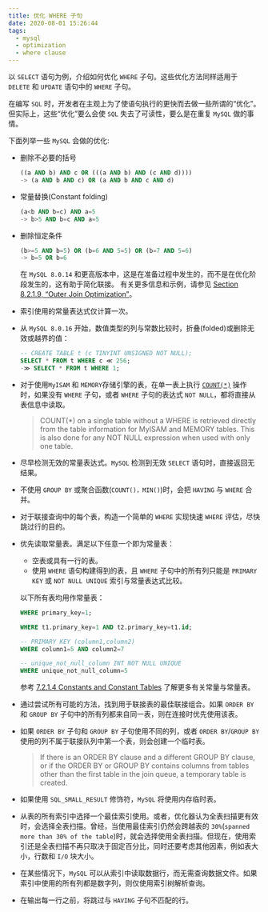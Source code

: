 ```yaml
---
title: 优化 WHERE 子句
date: 2020-08-01 15:26:44
tags:
  - mysql
  - optimization
  - where clause
---
```


以 `SELECT` 语句为例，介绍如何优化 `WHERE` 子句。这些优化方法同样适用于 `DELETE` 和 `UPDATE` 语句中的 `WHERE` 子句。

在编写 `SQL` 时，开发者在主观上为了使语句执行的更快而去做一些所谓的“优化”。但实际上，这些“优化”要么会使 `SQL` 失去了可读性，要么是在重复 `MySQL` 做的事情。

下面列举一些 `MySQL` 会做的优化:

* 删除不必要的括号

    ``` SQL
    ((a AND b) AND c OR (((a AND b) AND (c AND d))))
    -> (a AND b AND c) OR (a AND b AND c AND d)
    ```

* 常量替换(Constant folding)

    ``` sql
    (a<b AND b=c) AND a=5
    -> b>5 AND b=c AND a=5
    ```

* 删除恒定条件

    ``` sql
    (b>=5 AND b=5) OR (b=6 AND 5=5) OR (b=7 AND 5=6)
    -> b=5 OR b=6
    ```

    在 `MySQL 8.0.14` 和更高版本中，这是在准备过程中发生的，而不是在优化阶段发生的，这有助于简化联接。 有关更多信息和示例，请参见 [Section 8.2.1.9, “Outer Join Optimization”](https://dev.mysql.com/doc/refman/8.0/en/outer-join-optimization.html)。

* 索引使用的常量表达式仅计算一次。

* 从 `MySQL 8.0.16` 开始，数值类型的列与常数比较时，折叠(folded)或删除无效或越界的值：

    ``` sql
    -- CREATE TABLE t (c TINYINT UNSIGNED NOT NULL);
    SELECT * FROM t WHERE c ≪ 256;
    -≫ SELECT * FROM t WHERE 1;
    ```

* 对于使用`MyISAM` 和 `MEMORY`存储引擎的表，在单一表上执行 [`COUNT(*)`](https://dev.mysql.com/doc/refman/8.0/en/aggregate-functions.html#function_count) 操作时，如果没有 `WHERE` 子句，或者 `WHERE` 子句的表达式 `NOT NULL`，都将直接从表信息中读取。

    > COUNT(*) on a single table without a WHERE is retrieved directly from the table information for MyISAM and MEMORY tables. This is also done for any NOT NULL expression when used with only one table.

* 尽早检测无效的常量表达式。`MySQL` 检测到无效 `SELECT` 语句时，直接返回无结果。

* 不使用 `GROUP BY` 或聚合函数(`COUNT()，MIN()`)时，会把 `HAVING` 与 `WHERE` 合并。

* 对于联接查询中的每个表，构造一个简单的 `WHERE` 实现快速 `WHERE` 评估，尽快跳过行的目的。

* 优先读取常量表。满足以下任意一个即为常量表：

  * 空表或具有一行的表。
  * 使用 `WHERE` 语句构建得到的表，且 `WHERE` 子句中的所有列只能是 `PRIMARY KEY` 或 `NOT NULL UNIQUE` 索引与常量表达式比较。

  以下所有表均用作常量表：

    ``` sql
    WHERE primary_key=1;

    WHERE t1.primary_key=1 AND t2.primary_key=t1.id;

    -- PRIMARY KEY (column1,column2)
    WHERE column1=5 AND column2=7

    -- unique_not_null_column INT NOT NULL UNIQUE
    WHERE unique_not_null_column=5
    ```
  
  参考 [7.2.1.4 Constants and Constant Tables](https://dev.mysql.com/doc/internals/en/optimizer-constants-constant-tables.html) 了解更多有关常量与常量表。

* 通过尝试所有可能的方法，找到用于联接表的最佳联接组合。如果 `ORDER BY` 和 `GROUP BY` 子句中的所有列都来自同一表，则在连接时优先使用该表。

* 如果 `ORDER BY` 子句和 `GROUP BY` 子句使用不同的列，或者 `ORDER BY`/`GROUP BY` 使用的列不属于联接队列中第一个表，则会创建一个临时表。

  > If there is an ORDER BY clause and a different GROUP BY clause, or if the ORDER BY or GROUP BY contains columns from tables other than the first table in the join queue, a temporary table is created.

* 如果使用 `SQL_SMALL_RESULT` 修饰符，`MySQL` 将使用内存临时表。

* 从表的所有索引中选择一个最佳索引使用。或者，优化器认为全表扫描更有效时，会选择全表扫描。曾经，当使用最佳索引仍然会跨越表的 `30%`(`spanned more than 30% of the table`)时，就会选择使用全表扫描。但现在，使用索引还是全表扫描不再只取决于固定百分比，同时还要考虑其他因素，例如表大小，行数和 `I/O` 块大小。

* 在某些情况下，`MySQL` 可以从索引中读取数据行，而无需查询数据文件。如果索引中使用的所有列都是数字列，则仅使用索引树解析查询。

* 在输出每一行之前，将跳过与 `HAVING` 子句不匹配的行。
